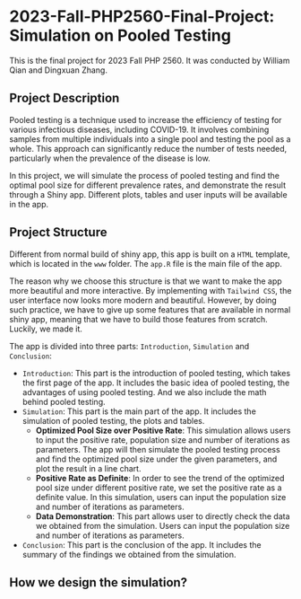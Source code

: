 # 2023-Fall-PHP2560-Final-Project: Simulation on Pooled Testing

This is the final project for 2023 Fall PHP 2560. It was conducted by William Qian and Dingxuan Zhang.

## Project Description
Pooled testing is a technique used to increase the efficiency of testing for various infectious diseases, including COVID-19.
It involves combining samples from multiple individuals into a single pool and testing the pool as a whole. This approach 
can significantly reduce the number of tests needed, particularly when the prevalence of the disease is low.

In this project, we will simulate the process of pooled testing and find the optimal pool size for different prevalence rates, 
and demonstrate the result through a Shiny app. Different plots, tables and user inputs will be available in the app.

## Project Structure
Different from normal build of shiny app, this app is built on a `HTML` template, which is located in the `www` folder. 
The `app.R` file is the main file of the app. 

The reason why we choose this structure is that we want to make the app more beautiful and more interactive. By implementing with
`Tailwind CSS`, the user interface now looks more modern and beautiful. However, by doing such practice, we have to give up some
features that are available in normal shiny app, meaning that we have to build those features from scratch. Luckily, we made it.

The app is divided into three parts: `Introduction`, `Simulation` and `Conclusion`:
- `Introduction`: This part is the introduction of pooled testing, which takes the first page of the app. It includes 
the basic idea of pooled testing, the advantages of using pooled testing. And we also include the math behind pooled testing.
- `Simulation`: This part is the main part of the app. It includes the simulation of pooled testing, the plots and tables.
  - **Optimized Pool Size over Positive Rate**: This simulation allows users to input the positive rate, population size 
  and number of iterations as parameters. The app will then simulate the pooled testing process and find the optimized pool size under the given parameters,
  and plot the result in a line chart.
  - **Positive Rate as Definite**: In order to see the trend of the optimized pool size under different positive rate, we
    set the positive rate as a definite value. In this simulation, users can input the population size and number of iterations as parameters.
  - **Data Demonstration**: This part allows user to directly check the data we obtained from the simulation. Users can 
  input the population size and number of iterations as parameters.
- `Conclusion`: This part is the conclusion of the app. It includes the summary of the findings we obtained from the simulation.

## How we design the simulation?

